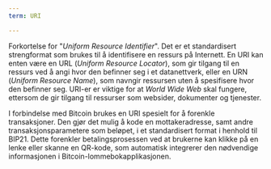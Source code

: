 ```yaml
---
term: URI

---
```

Forkortelse for "*Uniform Resource Identifier*". Det er et standardisert strengformat som brukes til å identifisere en ressurs på Internett. En URI kan enten være en URL (*Uniform Resource Locator*), som gir tilgang til en ressurs ved å angi hvor den befinner seg i et datanettverk, eller en URN (*Uniform Resource Name*), som navngir ressursen uten å spesifisere hvor den befinner seg. URI-er er viktige for at *World Wide Web* skal fungere, ettersom de gir tilgang til ressurser som websider, dokumenter og tjenester.

I forbindelse med Bitcoin brukes en URI spesielt for å forenkle transaksjoner. Den gjør det mulig å kode en mottakeradresse, samt andre transaksjonsparametere som beløpet, i et standardisert format i henhold til BIP21. Dette forenkler betalingsprosessen ved at brukerne kan klikke på en lenke eller skanne en QR-kode, som automatisk integrerer den nødvendige informasjonen i Bitcoin-lommebokapplikasjonen.